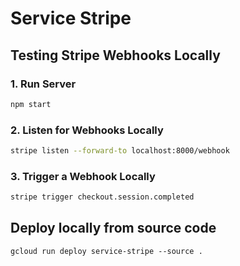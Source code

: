 # Service Stripe

## Testing Stripe Webhooks Locally

### 1. Run Server

```bash
npm start

```

### 2. Listen for Webhooks Locally

```bash
stripe listen --forward-to localhost:8000/webhook

```

### 3. Trigger a Webhook Locally

```bash
stripe trigger checkout.session.completed

```

## Deploy locally from source code

```
gcloud run deploy service-stripe --source .

```
